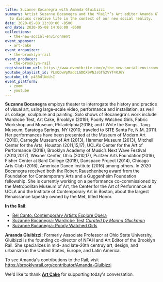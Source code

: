 ```yaml
---
title: Suzanne Bocanegra with Amanda Gluibizzi
summary: Artist Suzanne Bocanegra and the *Rail*’s Art editor Amanda Gluibizzi
  to discuss creative life in the context of our new social reality.
date: 2020-05-08 13:00:00 -0500
end_date: 2020-05-08 14:00:00 -0500
collections:
  - the-new-social-environment
event_sponsor:
  - art-cake
event_organizer:
  - the-brooklyn-rail
event_producer:
  - the-brooklyn-rail
registration_url: https://www.eventbrite.com/e/the-new-social-environment-38-dr-vandana-shiva-tickets-103929722598
youtube_playlist_id: PLmQDwVpMadcLGDOX9VN3sGTh2VYT4RJGY
youtube_id: p438dlNoUsI
event_platform:
  - zoom
  - youtube
---
```

**Suzanne Bocanegra** employs theater to interrogate the history and practice of visual art, using large-scale video, performance and installation, as well as collage, sculpture and painting. Solo shows of Bocanegra's work include Wardrobe Test, Art Cake, Brooklyn (2019); Poorly Watched Girls, Fabric Workshop and Museum, Philadelphia(2018); and I Write the Songs, Tang Museum, Saratoga Springs, NY (2010; traveled to SITE Santa Fe, N.M. 2011). Her performances have been presented at the Museum of Modern Art (2010), Carnegie Museum of Art (2013), Hammer Museum (2013), Mitchell Center for the Arts, Houston (2011,15,17), UCLA’s Center for the Art of Performance (2018), Brooklyn Academy of Music’s Next Wave Festival (2013,2017), Wexner Center, Ohio (2010,17), Pulitzer Arts Foundation(2019), Fisher Center at Bard College (2018), Danspace Project (2014), Chicago Arts Club (2016), American Dance Institute (2016) among others. In 2020 Bocanegra received both the Robert Rauschenberg award from the Foundation for Contemporary Arts and a Guggenheim Foundation fellowship. She is currently working on a performance co-commissioned by the Metropolitan Museum of Art, the Center for the Art of Performance at UCLA and the Institute of Contemporary Art in Boston, about the largest Renaissance tapestry owned by the Met, titled Honor.

**In the Rail:**

* [Bel Canto: Contemporary Artists Explore Opera](https://brooklynrail.org/2019/09/artseen/Bel-Canto-Contemporary-Artists-Explore-Opera)
* [Suzanne Bocanegra: Wardrobe Test,*Curated by Marina Gluckman*](https://brooklynrail.org/2019/11/artseen/Suzanne-Bocanegra-Wardrobe-Test)
* [Suzanne Bocanegra: Poorly Watched Girls](https://brooklynrail.org/2018/11/artseen/Suzanne-Bocanegra-Poorly-Watched-Girls)

**Amanda Gluibizzi:** Formerly Associate Professor at Ohio State University, Gluibizzi is the founding co-director of NFAH and Art Editor of the Brooklyn Rail. She specializes in mid- and late-20th centruy art, design, and urbanizm in the United States, Europe, and Latin America.

To see Amanda's contributions to the Rail, visit <https://brooklynrail.org/contributor/Amanda-Gluibizzi>

We'd like to thank **[Art Cake](https://artcake.org/)** for supporting today's conversation.
